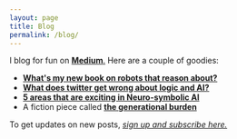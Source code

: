 ```yaml
---
layout: page
title: Blog
permalink: /blog/
---
```


I blog for fun on [**Medium**.](https://medium.com/@vaishakbelle) Here are a couple of goodies:

- [**What's my new book on robots that reason about?**](https://medium.com/@vaishakbelle/news-a-book-on-robots-that-reason-logic-probability-causal-laws-89ad1825a568?source=user_profile---------0----------------------------)
- [**What does twitter get wrong about logic and AI?**](https://medium.com/@vaishakbelle/many-twitter-views-on-deep-learning-vs-symbols-are-misinformed-non-constructive-or-simply-wrong-4bdf2236e0ec?source=user_profile---------1----------------------------)
- [**5 areas that are exciting in Neuro-symbolic AI**](https://medium.com/@vaishakbelle/five-areas-that-are-exciting-in-neuro-symbolic-ai-1043ce2f35af?source=user_profile---------30----------------------------)
- A fiction piece called [**the generational burden**](https://medium.com/@vaishakbelle/fiction-the-generational-burden-1cb46c685cdb?source=user_profile---------11----------------------------)


To get updates on new posts, [_sign up and subscribe here._](https://medium.com/@vaishakbelle/subscribe)
